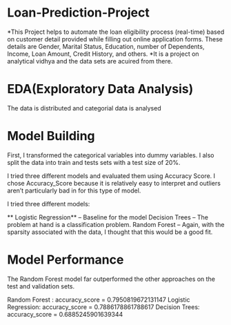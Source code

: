 # Loan-Prediction-Project
*This Project helps to automate the loan eligibility process (real-time) based on customer detail provided while filling out online application forms. These details are Gender, Marital Status, Education, number of Dependents, Income, Loan Amount, Credit History, and others.
*It is a project on analytical vidhya and the data sets are acuired from there.
# EDA(Exploratory Data Analysis)
The data is distributed and categorial data is analysed
# Model Building
First, I transformed the categorical variables into dummy variables. I also split the data into train and tests sets with a test size of 20%.

I tried three different models and evaluated them using Accuracy Score. I chose Accuracy_Score because it is relatively easy to interpret and outliers aren’t particularly bad in for this type of model.

I tried three different models:

** Logistic Regression** – Baseline for the model
Decision Trees – The problem at hand is a classification problem.
Random Forest – Again, with the sparsity associated with the data, I thought that this would be a good fit.
# Model Performance
The Random Forest model far outperformed the other approaches on the test and validation sets.

Random Forest : accuracy_score = 0.7950819672131147
Logistic Regression: accuracy_score = 0.7886178861788617
Decision Trees: accuracy_score = 0.6885245901639344
